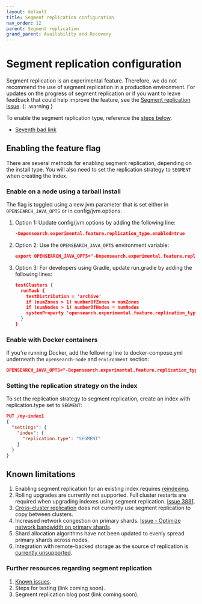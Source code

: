 ```yaml
---
layout: default
title: Segment replication configuration
nav_order: 12
parent: Segment replication
grand_parent: Availability and Recovery
---
```


# Segment replication configuration

Segment replication is an experimental feature. Therefore, we do not recommend the use of segment replication in a production environment. For updates on the progress of segment replication or if you want to leave feedback that could help improve the feature, see the [Segment replication issue](https://github.com/opensearch-project/OpenSearch/issues/2194).
{: .warning }

To enable the segment replication type, reference the [steps below](#enable-on-a-node-using-a-tarball-install).

- [Seventh bad link](https://opensearch.org.org)

## Enabling the feature flag

There are several methods for enabling segment replication, depending on the install type. You will also need to set the replication strategy to `SEGMENT` when creating the index.

### Enable on a node using a tarball install

The flag is toggled using a new jvm parameter that is set either in `OPENSEARCH_JAVA_OPTS` or in config/jvm.options.

1. Option 1: Update config/jvm.options by adding the following line:

    ````json
    -Dopensearch.experimental.feature.replication_type.enabled=true
    ````

1. Option 2: Use the `OPENSEARCH_JAVA_OPTS` environment variable:

    ````json
    export OPENSEARCH_JAVA_OPTS="-Dopensearch.experimental.feature.replication_type.enabled=true"
    ````
1. Option 3: For developers using Gradle, update run.gradle by adding the following lines:

    ````json
    testClusters {
      runTask {
        testDistribution = 'archive'
        if (numZones > 1) numberOfZones = numZones
        if (numNodes > 1) numberOfNodes = numNodes
        systemProperty 'opensearch.experimental.feature.replication_type.enabled', 'true'
      }
    }
    ````

### Enable with Docker containers

If you're running Docker, add the following line to docker-compose.yml underneath the `opensearch-node` and `environment` section:

````json
OPENSEARCH_JAVA_OPTS="-Dopensearch.experimental.feature.replication_type.enabled=true" # Enables segment replication
````

### Setting the replication strategy on the index

To set the replication strategy to segment replication, create an index with replication.type set to `SEGMENT`:

````json
PUT /my-index1
{
  "settings": {
    "index": {
      "replication.type": "SEGMENT" 
    }
  }
}
````

## Known limitations

1. Enabling segment replication for an existing index requires [reindexing](https://github.com/opensearch-project/OpenSearch/issues/3685).
1. Rolling upgrades are currently not supported. Full cluster restarts are required when upgrading indexes using segment replication. [Issue 3881](https://github.com/opensearch-project/OpenSearch/issues/3881).
1. [Cross-cluster replication](https://github.com/opensearch-project/OpenSearch/issues/4090) does not currently use segment replication to copy between clusters.
1. Increased network congestion on primary shards. [Issue - Optimize network bandwidth on primary shards](https://github.com/opensearch-project/OpenSearch/issues/4245).
1. Shard allocation algorithms have not been updated to evenly spread primary shards across nodes.
1. Integration with remote-backed storage as the source of replication is [currently unsupported](https://github.com/opensearch-project/OpenSearch/issues/4448).

### Further resources regarding segment replication

1. [Known issues](https://github.com/opensearch-project/OpenSearch/issues/2194).
1. Steps for testing (link coming soon).
1. Segment replication blog post (link coming soon).
